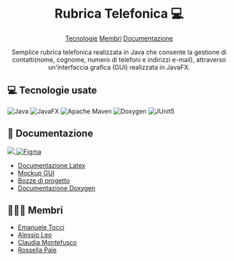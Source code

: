 <h1 align="center" style="font-weight: bold;">Rubrica Telefonica 💻</h1>

<p align="center">
  <a href="#tech">Tecnologie</a>
  <a href="#collab">Membri</a>
  <a href="#docs">Documentazione</a>
</p>

<p align="center">Semplice rubrica telefonica realizzata in Java che consente la gestione di contatti(nome, cognome, numero di telefoni e indirizzi e-mail), attraverso un'interfaccia grafica (GUI) realizzata in JavaFX.</p>

<h2 id="tech">💻 Tecnologie usate</h2>

![Java](https://img.shields.io/badge/java-%23ED8B00.svg?style=for-the-badge&logo=openjdk&logoColor=white)
![JavaFX](https://img.shields.io/badge/javafx-%23FF0000.svg?style=for-the-badge&logo=javafx&logoColor=white)
![Apache Maven](https://img.shields.io/badge/Apache%20Maven-C71A36?style=for-the-badge&logo=Apache%20Maven&logoColor=white)
![Doxygen](https://img.shields.io/badge/doxygen-2C4AA8?style=for-the-badge&logo=doxygen&logoColor=white)
![JUnit5](https://img.shields.io/badge/JUnit5-f5f5f5?style=for-the-badge&logo=junit5&logoColor=dc524a)

<h2 id="docs">📕 Documentazione</h2>
<a href="https://docs.google.com/document/d/1jKyEV_gxnbgjILj21dkqXaTgSgP6dwEA0LxO7k3-BeE/edit?usp=sharing" target="_blank">
  <img src="https://img.shields.io/badge/googledocs-%230018A8.svg?style=for-the-badge&logo=googledocs&logoColor=white">
</a>

<a href="https://www.figma.com/design/yRfKYzcJxZzwm7U6lgOw9i/Rubrica-Telefonica?node-id=5-8&t=NYnUuBUaWFlwxWm4-1" target="_blank">
    <img src="https://img.shields.io/badge/figma-%23F24E1E.svg?style=for-the-badge&logo=figma&logoColor=white" alt="Figma">
</a>

- [Documentazione Latex](docs/Documentazione.pdf) 
- [Mockup GUI](https://www.figma.com/design/yRfKYzcJxZzwm7U6lgOw9i/Rubrica-Telefonica?node-id=5-8&t=NYnUuBUaWFlwxWm4-1)
- [Bozze di progetto](https://docs.google.com/document/d/1jKyEV_gxnbgjILj21dkqXaTgSgP6dwEA0LxO7k3-BeE/edit?usp=sharing)
- [Documentazione Doxygen](https://emanueletocci.github.io/uni-swe-project/)

<h2 id="collab">🧑‍🤝‍🧑 Membri</h2>

- [Emanuele Tocci](https://github.com/emanueletocci)
- [Alessio Leo](https://github.com/Al3Leo)
- [Claudia Montefusco](https://github.com/ClaudiaMontefusco3)
- [Rossella Pale](https://github.com/rossellapale)

